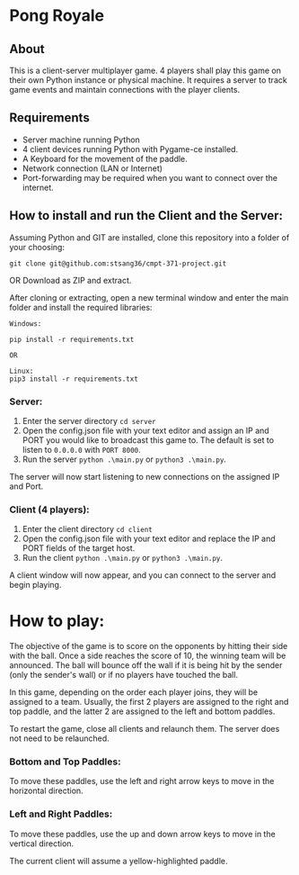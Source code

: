 # Pong Royale

## About

This is a client-server multiplayer game. 4 players shall play this game on their own Python instance or physical machine. It requires a server to track game events and maintain connections with the player clients.

## Requirements
- Server machine running Python
- 4 client devices running Python with Pygame-ce installed.
- A Keyboard for the movement of the paddle.
- Network connection (LAN or Internet)
- Port-forwarding may be required when you want to connect over the internet.

## How to install and run the Client and the Server:

Assuming Python and GIT are installed, clone this repository into a folder of your choosing:
```
git clone git@github.com:stsang36/cmpt-371-project.git 
```

OR Download as ZIP and extract.

After cloning or extracting, open a new terminal window and enter the main folder and install the required libraries:
```
Windows:

pip install -r requirements.txt

OR

Linux:
pip3 install -r requirements.txt
```


### Server:
1. Enter the server directory
   ```cd server```
2. Open the config.json file with your text editor and assign an IP and PORT you would like to broadcast this game to. The default is set to listen to ```0.0.0.0``` with ```PORT 8000```.
3. Run the server ```python .\main.py``` or ```python3 .\main.py```.

The server will now start listening to new connections on the assigned IP and Port.

### Client (4 players):
1. Enter the client directory
   ```cd client```
2. Open the config.json file with your text editor and replace the IP and PORT fields of the target host.
3. Run the client ```python .\main.py``` or ```python3 .\main.py```.

A client window will now appear, and you can connect to the server and begin playing.

# How to play:

The objective of the game is to score on the opponents by hitting their side with the ball. Once a side reaches the score of 10, the winning team will be announced. The ball will bounce off the wall if it is being hit by the sender (only the sender's wall) or if no players have touched the ball.  

In this game, depending on the order each player joins, they will be assigned to a team. Usually, the first 2 players are assigned to the right and top paddle, and the latter 2 are assigned to the left and bottom paddles.

To restart the game, close all clients and relaunch them. The server does not need to be relaunched. 

### Bottom and Top Paddles:

To move these paddles, use the left and right arrow keys to move in the horizontal direction.

### Left and Right Paddles:

To move these paddles, use the up and down arrow keys to move in the vertical direction.

The current client will assume a yellow-highlighted paddle.







